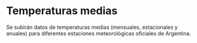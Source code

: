 # Temperaturas medias
Se subirán datos de temperaturas medias (mensuales, estacionales y anuales) para diferentes estaciones meteorológicas oficiales de Argentina.
